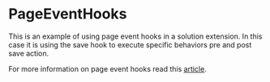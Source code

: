 # PageEventHooks

This is an example of using page event hooks in a solution extension. In this case it is using the save hook to execute specific behaviors pre and post save action.

For more information on page event hooks read this [article](https://ask.unx.sas.com/t/client-api-object-save-event-hooks/12147).

